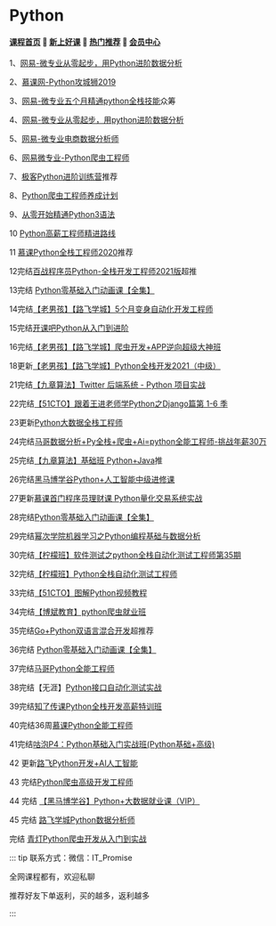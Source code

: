 # Python

#### [**课程首页**](../../README.md) 💖 [**新上好课**](./xshk.md) 💖 [**热门推荐**](./rmtj.md) 💖 [**会员中心**](./vip.md)

1、[网易-微专业从零起步，用Python进阶数据分析](https://mooc.study.163.com/smartSpec/detail/1202821601.htm)

2、[慕课网-Python攻城狮2019](https://class.imooc.com/sale/python)

3、[网易-微专业五个月精通python全栈技能](https://mooc.study.163.com/smartSpec/detail/1202847601.htm)众筹

4、[网易-微专业从零起步，用python进阶数据分析](https://mooc.study.163.com/smartSpec/detail/1202854602.htm)

5、[网易-微专业电商数据分析师](https://mooc.study.163.com/smartSpec/detail/1001477003.htm)

6、[网易微专业-Python爬虫工程师](https://mooc.study.163.com/smartSpec/detail/1202843604.htm)

7、[极客Python进阶训练营](https://u.geekbang.org/subject/python/100038901)推荐

8、[Python爬虫工程师养成计划](https://coding.imooc.com/learningpath/route?pathId=23)

9、[从零开始精通Python3语法](https://coding.imooc.com/learningpath/route?pathId=22)

10 [Python高薪工程师精进路线](https://coding.imooc.com/learningpath/route?pathId=33)

11 [慕课Python全栈工程师2020](https://class.imooc.com/sale/python2020)推荐

12完结[百战程序员Python-全栈开发工程师2021版](http://www.itbaizhan.cn/course/python)超推

13完结 [Python零基础入门动画课【全集】](https://study.163.com/course/introduction/1209570828.htm?share=1&shareId=1017665390&utm_content=courseIntro&utm_u=1017665390&utm_source=weixin)

14完结[【老男孩】【路飞学城】5个月变身自动化开发工程师](https://www.luffycity.com/light-course/automation-python)

15完结[开课吧Python从入门到进阶](https://www.kaikeba.com/course/vip/225)

16完结[【老男孩】【路飞学城】爬虫开发+APP逆向超级大神班](https://www.luffycity.com/light-course)

18更新[【老男孩】【路飞学城】Python全栈开发2021（中级）](https://www.luffycity.com/employment-course)

21完结[【九章算法】Twitter 后端系统 - Python 项目实战](https://www.jiuzhang.com/course/89)

22完结[【51CTO】跟着王进老师学Python之Django篇第 1-6 季](https://edu.51cto.com/courselist/index.html?q=跟着王进老师学Python之Django篇)

23更新[Python大数据全栈工程师](https://ke.qq.com/course/398321)

24完结[马哥数据分析+Py全栈+爬虫+Ai=python全能工程师-挑战年薪30万](https://ke.qq.com/course/251222)

25完结[【九章算法】基础班 Python+Java](https://www.jiuzhang.com/course/84)推

26完结[黑马博学谷Python+人工智能中级进修课](https://www.boxuegu.com/promote/outline-1492.html)

27更新[慕课首门程序员理财课 Python量化交易系统实战](https://coding.imooc.com/class/494.html)

28完结[Python零基础入门动画课【全集】](https://study.163.com/course/introduction/1209570828.htm?share=1&shareId=1017665390&utm_content=courseIntro&utm_u=1017665390&utm_source=weixin)

29完结[幂次学院机器学习之Python编程基础与数据分析](https://mici.jiqishidai.com/site/course_introduction?id=5)

30完结[【柠檬班】软件测试之python全栈自动化测试工程师第35期](https://ke.qq.com/course/325554)

32完结[【柠檬班】Python全栈自动化测试工程师](https://ke.qq.com/course/package/33616)

33完结[【51CTO】图解Python视频教程](https://edu.51cto.com/topic/1559.html)

34完结[【博斌教育】python爬虫就业班](https://ke.qq.com/course/3061920)

35完结[Go+Python双语言混合开发](https://coding.imooc.com/class/chapter/469.html#Anchor)超推荐

36完结 [Python零基础入门动画课【全集】](https://study.163.com/course/introduction/1209570828.htm?share=1&shareId=1017665390&utm_content=courseIntro&utm_u=1017665390&utm_source=weixin)

37完结[马哥Python全能工程师](https://ke.qq.com/course/251222)

38完结【无涯】[Python接口自动化测试实战](https://study.163.com/course/introduction/1006358022.htm)

39完结[知了传课Python全栈开发高薪特训班](https://study.163.com/course/introduction.htm?courseId=1004504016)

40完结36周[慕课Python全能工程师](https://class.imooc.com/sale/python2021)

41完结[咕泡P4：Python基础入门实战班(Python基础+高级)](https://ke.gupaoedu.cn/course/vip/1337)

42 更新[路飞Python开发+AI人工智能](https://www.luffycity.com/employment-course/4/chapter)

43 完结[Python爬虫高级开发工程师](https://ke.qq.com/course/3582874?course_id=3582874#term_id=105524190)

44 完结 [【黑马博学谷】Python+大数据就业课（VIP）](https://www.boxuegu.com/class/detail-4300.html)

45 完结 [路飞学城Python数据分析师](https://www.luffycity.com/employment-course/23/detail)

完结 [青灯Python爬虫开发从入门到实战](https://ke.qq.com/course/405353)	



::: tip
联系方式：微信：IT_Promise

全网课程都有，欢迎私聊

推荐好友下单返利，买的越多，返利越多

:::